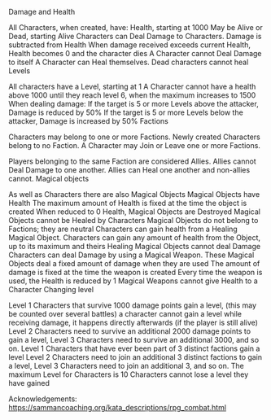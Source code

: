 Damage and Health

All Characters, when created, have:
Health, starting at 1000
May be Alive or Dead, starting Alive
Characters can Deal Damage to Characters.
Damage is subtracted from Health
When damage received exceeds current Health, Health becomes 0 and the character dies
A Character cannot Deal Damage to itself
A Character can Heal themselves.
Dead characters cannot heal
Levels

All characters have a Level, starting at 1
A Character cannot have a health above 1000 until they reach level 6, when the maximum increases to 1500
When dealing damage:
If the target is 5 or more Levels above the attacker, Damage is reduced by 50%
If the target is 5 or more Levels below the attacker, Damage is increased by 50%
Factions

Characters may belong to one or more Factions.
Newly created Characters belong to no Faction.
A Character may Join or Leave one or more Factions.

Players belonging to the same Faction are considered Allies.
Allies cannot Deal Damage to one another.
Allies can Heal one another and non-allies cannot.
Magical objects

As well as Characters there are also Magical Objects
Magical Objects have Health
The maximum amount of Health is fixed at the time the object is created
When reduced to 0 Health, Magical Objects are Destroyed
Magical Objects cannot be Healed by Characters
Magical Objects do not belong to Factions; they are neutral
Characters can gain health from a Healing Magical Object.
Characters can gain any amount of health from the Object, up to its maximum and theirs
Healing Magical Objects cannot deal Damage
Characters can deal Damage by using a Magical Weapon.
These Magical Objects deal a fixed amount of damage when they are used
The amount of damage is fixed at the time the weapon is created
Every time the weapon is used, the Health is reduced by 1
Magical Weapons cannot give Health to a Character
Changing level

Level 1 Characters that survive 1000 damage points gain a level, (this may be counted over several battles)
a character cannot gain a level while receiving damage, it happens directly afterwards (if the player is still alive)
Level 2 Characters need to survive an additional 2000 damage points to gain a level, Level 3 Characters need to survive an additional 3000, and so on.
Level 1 Characters that have ever been part of 3 distinct factions gain a level
Level 2 Characters need to join an additional 3 distinct factions to gain a level, Level 3 Characters need to join an additional 3, and so on.
The maximum Level for Characters is 10
Characters cannot lose a level they have gained

Acknowledgements: https://sammancoaching.org/kata_descriptions/rpg_combat.html
